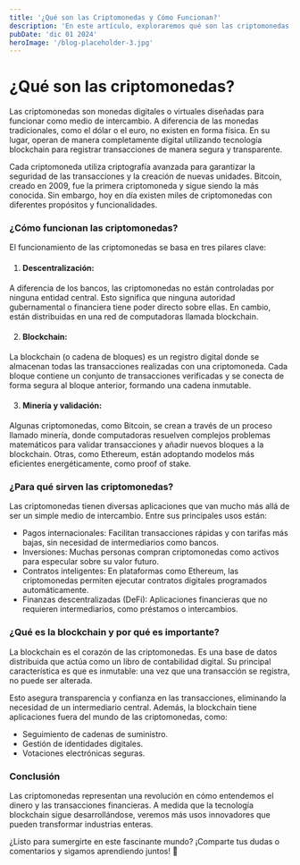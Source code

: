 ```yaml
---
title: '¿Qué son las Criptomonedas y Cómo Funcionan?'
description: 'En este artículo, exploraremos qué son las criptomonedas, cómo funcionan, para qué sirven y desglosaremos el concepto de blockchain, la tecnología que las hace posibles. Si alguna vez has oído hablar de Bitcoin o Ethereum y te has preguntado qué significan'
pubDate: 'dic 01 2024'
heroImage: '/blog-placeholder-3.jpg'
---
```


# ¿Qué son las criptomonedas?
Las criptomonedas son monedas digitales o virtuales diseñadas para funcionar como medio de intercambio. A diferencia de las monedas tradicionales, como el dólar o el euro, no existen en forma física. En su lugar, operan de manera completamente digital utilizando tecnología blockchain para registrar transacciones de manera segura y transparente.

Cada criptomoneda utiliza criptografía avanzada para garantizar la seguridad de las transacciones y la creación de nuevas unidades. Bitcoin, creado en 2009, fue la primera criptomoneda y sigue siendo la más conocida. Sin embargo, hoy en día existen miles de criptomonedas con diferentes propósitos y funcionalidades.

### ¿Cómo funcionan las criptomonedas?
El funcionamiento de las criptomonedas se basa en tres pilares clave:

1. #### Descentralización:
A diferencia de los bancos, las criptomonedas no están controladas por ninguna entidad central. Esto significa que ninguna autoridad gubernamental o financiera tiene poder directo sobre ellas. En cambio, están distribuidas en una red de computadoras llamada blockchain.

2. #### Blockchain:
La blockchain (o cadena de bloques) es un registro digital donde se almacenan todas las transacciones realizadas con una criptomoneda. Cada bloque contiene un conjunto de transacciones verificadas y se conecta de forma segura al bloque anterior, formando una cadena inmutable.

3. #### Minería y validación:
Algunas criptomonedas, como Bitcoin, se crean a través de un proceso llamado minería, donde computadoras resuelven complejos problemas matemáticos para validar transacciones y añadir nuevos bloques a la blockchain. Otras, como Ethereum, están adoptando modelos más eficientes energéticamente, como proof of stake.

### ¿Para qué sirven las criptomonedas?
Las criptomonedas tienen diversas aplicaciones que van mucho más allá de ser un simple medio de intercambio. Entre sus principales usos están:

- Pagos internacionales: Facilitan transacciones rápidas y con tarifas más bajas, sin necesidad de intermediarios como bancos.
- Inversiones: Muchas personas compran criptomonedas como activos para especular sobre su valor futuro.
- Contratos inteligentes: En plataformas como Ethereum, las criptomonedas permiten ejecutar contratos digitales  programados automáticamente.
- Finanzas descentralizadas (DeFi): Aplicaciones financieras que no requieren intermediarios, como préstamos o intercambios.


### ¿Qué es la blockchain y por qué es importante?
La blockchain es el corazón de las criptomonedas. Es una base de datos distribuida que actúa como un libro de contabilidad digital. Su principal característica es que es inmutable: una vez que una transacción se registra, no puede ser alterada.

Esto asegura transparencia y confianza en las transacciones, eliminando la necesidad de un intermediario central. Además, la blockchain tiene aplicaciones fuera del mundo de las criptomonedas, como:

- Seguimiento de cadenas de suministro.
- Gestión de identidades digitales.
- Votaciones electrónicas seguras.


### Conclusión
Las criptomonedas representan una revolución en cómo entendemos el dinero y las transacciones financieras. A medida que la tecnología blockchain sigue desarrollándose, veremos más usos innovadores que pueden transformar industrias enteras.

¿Listo para sumergirte en este fascinante mundo? ¡Comparte tus dudas o comentarios y sigamos aprendiendo juntos! 🚀